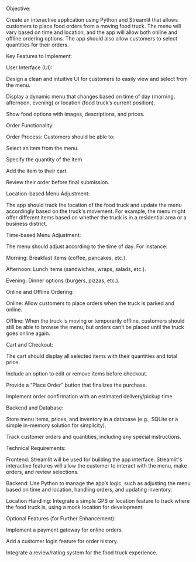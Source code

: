 Objective:



Create an interactive application using Python and Streamlit that allows customers to place food orders from a moving food truck. The menu will vary based on time and location, and the app will allow both online and offline ordering options. The app should also allow customers to select quantities for their orders.

Key Features to Implement:

User Interface (UI):

Design a clean and intuitive UI for customers to easily view and select from the menu.

Display a dynamic menu that changes based on time of day (morning, afternoon, evening) or location (food truck’s current position).

Show food options with images, descriptions, and prices.

Order Functionality:

Order Process: Customers should be able to:

Select an item from the menu.

Specify the quantity of the item.

Add the item to their cart.

Review their order before final submission.

Location-based Menu Adjustment:

The app should track the location of the food truck and update the menu accordingly based on the truck's movement. For example, the menu might offer different items based on whether the truck is in a residential area or a business district.

Time-based Menu Adjustment:

The menu should adjust according to the time of day. For instance:

Morning: Breakfast items (coffee, pancakes, etc.).

Afternoon: Lunch items (sandwiches, wraps, salads, etc.).

Evening: Dinner options (burgers, pizzas, etc.).

Online and Offline Ordering:

Online: Allow customers to place orders when the truck is parked and online.

Offline: When the truck is moving or temporarily offline, customers should still be able to browse the menu, but orders can’t be placed until the truck goes online again.

Cart and Checkout:

The cart should display all selected items with their quantities and total price.

Include an option to edit or remove items before checkout.

Provide a “Place Order” button that finalizes the purchase.

Implement order confirmation with an estimated delivery/pickup time.

Backend and Database:

Store menu items, prices, and inventory in a database (e.g., SQLite or a simple in-memory solution for simplicity).

Track customer orders and quantities, including any special instructions.

Technical Requirements:

Frontend: Streamlit will be used for building the app interface. Streamlit's interactive features will allow the customer to interact with the menu, make orders, and review selections.

Backend: Use Python to manage the app’s logic, such as adjusting the menu based on time and location, handling orders, and updating inventory.

Location Handling: Integrate a simple GPS or location feature to track where the food truck is, using a mock location for development.

Optional Features (for Further Enhancement):

Implement a payment gateway for online orders.

Add a customer login feature for order history.

Integrate a review/rating system for the food truck experience.